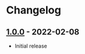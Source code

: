 # Changelog

## [1.0.0] - 2022-02-08
- Initial release 

<!---
## [Unreleased]
### Changed
- ...
--->

[1.0.0]: https://github.com/m2mtech/api-platform-datatables-format/releases/tag/v1.0.0
<!---
[Unreleased]: https://github.com/m2mtech/api-platform-datatables-format/compare/v1.0.0...HEAD
--->
